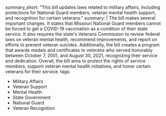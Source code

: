 summary_short: "This bill updates laws related to military affairs, including protections for National Guard members, veteran mental health support, and recognition for certain veterans."
summary: |
  The bill makes several important changes. It states that Missouri National Guard members cannot be forced to get a COVID-19 vaccination as a condition of their state service. It also requires the state's Veterans Commission to review federal laws on veteran mental health, recommend improvements, and report on efforts to prevent veteran suicides. Additionally, the bill creates a program that awards medals and certificates to veterans who served honorably between October 7, 2001, and August 30, 2021, recognizing their service and dedication. Overall, the bill aims to protect the rights of service members, support veteran mental health initiatives, and honor certain veterans for their service.
tags:
  - Military Affairs
  - Veteran Support
  - Mental Health
  - State Government
  - National Guard
  - Veteran Recognition
